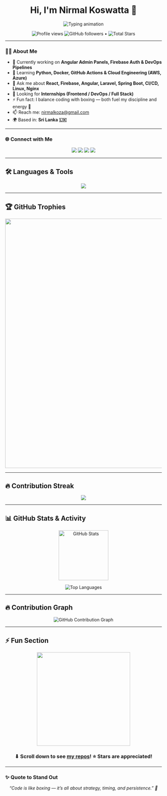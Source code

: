 
<h1 align="center">Hi, I'm <b>Nirmal Koswatta</b> 👋</h1>  

<p align="center">
  <img src="https://readme-typing-svg.herokuapp.com?font=Fira+Code&size=24&pause=800&color=4A90E2&center=true&vCenter=true&width=650&lines=DevOps+Engineer+%7C+Full-Stack+Developer;Code.+Deploy.+Automate.+Repeat." alt="Typing animation" />
</p>

<p align="center">  
  <img src="https://komarev.com/ghpvc/?username=NirmalKoswatta&style=flat-square&color=blue" alt="Profile views" />
  <img alt="GitHub followers" src="https://img.shields.io/github/followers/NirmalKoswatta?label=Followers&style=social"> •   
  <img src="https://img.shields.io/github/stars/NirmalKoswatta?label=Stars" alt="Total Stars">
</p>

---

### 👨‍💻 About Me  

- 🔭 Currently working on **Angular Admin Panels, Firebase Auth & DevOps Pipelines**  
- 🌱 Learning **Python, Docker, GitHub Actions & Cloud Engineering (AWS, Azure)**  
- 💬 Ask me about **React, Firebase, Angular, Laravel, Spring Boot, CI/CD, Linux, Nginx**  
- 🤝 Looking for **Internships (Frontend / DevOps / Full Stack)**  
- ⚡ Fun fact: I balance coding with boxing — both fuel my discipline and energy 💪  
- 📫 Reach me: [nirmalkoza@gmail.com](mailto:nirmalkoza@gmail.com)  
- 🌍 Based in: **Sri Lanka 🇱🇰**

---

### 🌐 Connect with Me  

<p align="center">  
  <a href="mailto:nirmalkoza@gmail.com"><img src="https://img.shields.io/badge/Gmail-D14836?style=for-the-badge&logo=gmail&logoColor=white" /></a>  
  <a href="https://linkedin.com/in/nirmal-koswatta-a7889b281" target="_blank"><img src="https://img.shields.io/badge/LinkedIn-0077B5?style=for-the-badge&logo=linkedin&logoColor=white" /></a>  
  <a href="https://instagram.com/nirmal_kosa" target="_blank"><img src="https://img.shields.io/badge/Instagram-E4405F?style=for-the-badge&logo=instagram&logoColor=white" /></a>  
  <a href="https://twitter.com/NKosa003" target="_blank"><img src="https://img.shields.io/badge/Twitter-1DA1F2?style=for-the-badge&logo=twitter&logoColor=white" /></a>  
</p>

---

## 🛠️ Languages & Tools
<p align="center">
  <img src="https://skillicons.dev/icons?i=html,css,javascript,react,redux,nodejs,mongodb,docker,kubernetes,aws,gcp,azure,git,linux,python,java,c,cpp&perline=9" />
</p>

---

## 🏆 GitHub Trophies  

<p align="center">  
  <img src="https://github-profile-trophy.vercel.app/?username=NirmalKoswatta&theme=flat&no-frame=true&title=Commits,Contributions,Issues,PullRequest,Stars,Followers,MultiLanguage,Experience&row=2&column=4&margin-w=15&margin-h=15" width="800" />  
</p>

---


## 🔥 Contribution Streak  

<p align="center">
  <a href="https://github.com/NirmalKoswatta/github-readme-streak-stats">
    <img src="https://github-readme-streak-stats.herokuapp.com/?user=NirmalKoswatta&theme=vue-light"/>
  </a>
</p>

---

## 📊 GitHub Stats & Activity  

<p align="center">  
  <img src="https://github-readme-stats.vercel.app/api?username=NirmalKoswatta&show_icons=true&theme=default&hide_title=true&hide=issues&bg_color=ffffff&text_color=000000&icon_color=1A237E&hide_border=true" height="160" alt="GitHub Stats" />  
</p>  

<p align="center">  
  <img src="https://github-readme-stats.vercel.app/api/top-langs/?username=NirmalKoswatta&layout=compact&theme=default&bg_color=ffffff&text_color=000000&hide_border=true&langs_count=6" alt="Top Languages" />  
</p>  

---

## 🔥 Contribution Graph  

<p align="center">  
  <img src="https://github-readme-activity-graph.vercel.app/graph?username=NirmalKoswatta&theme=github&bg_color=ffffff&color=1A237E&line=F57C00&point=F57C00&hide_border=true" alt="GitHub Contribution Graph" />  
</p>

---

## ⚡ Fun Section  

<p align="center">
  <img src="https://github.com/JayantGoel001/JayantGoel001/blob/master/GIF/github.gif" width="300" />
</p>

<h3 align="center">⬇ Scroll down to see <a href="https://github.com/NirmalKoswatta?tab=repositories">my repos</a>! ⭐ Stars are appreciated!</h3>

---

### ✨ Quote to Stand Out  

<p align="center">  
  <i>“Code is like boxing — it’s all about strategy, timing, and persistence.” 🥊</i>  
</p>
